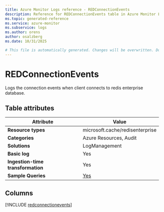 ```yaml
---
title: Azure Monitor Logs reference - REDConnectionEvents
description: Reference for REDConnectionEvents table in Azure Monitor Logs.
ms.topic: generated-reference
ms.service: azure-monitor
ms.subservice: logs
ms.author: orens
author: osalzberg
ms.date: 10/31/2025

# This file is automatically generated. Changes will be overwritten. Do not change this file directly.
---
```


# REDConnectionEvents

Logs the connection events when client connects to redis enterprise database.


## Table attributes

|Attribute|Value|
|---|---|
|**Resource types**|microsoft.cache/redisenterprise|
|**Categories**|Azure Resources, Audit|
|**Solutions**| LogManagement|
|**Basic log**|Yes|
|**Ingestion-time transformation**|Yes|
|**Sample Queries**|[Yes](/azure/azure-monitor/reference/queries/redconnectionevents)|



## Columns
  
[!INCLUDE [redconnectionevents](~/reusable-content/ce-skilling/azure/includes/azure-monitor/reference/tables/redconnectionevents-include.md)]
